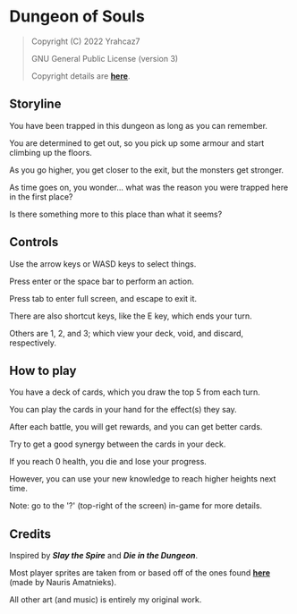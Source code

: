 # Dungeon of Souls

> Copyright (C) 2022 Yrahcaz7
>
> GNU General Public License (version 3)
>
> Copyright details are [**here**](https://github.com/Yrahcaz7/Dungeon-of-Souls/blob/main/LICENSE.txt).

## Storyline

You have been trapped in this dungeon as long as you can remember.

You are determined to get out, so you pick up some armour and start climbing up the floors.

As you go higher, you get closer to the exit, but the monsters get stronger.

As time goes on, you wonder... what was the reason you were trapped here in the first place?

Is there something more to this place than what it seems?

## Controls

Use the arrow keys or WASD keys to select things.

Press enter or the space bar to perform an action.

Press tab to enter full screen, and escape to exit it.

There are also shortcut keys, like the E key, which ends your turn.

Others are 1, 2, and 3; which view your deck, void, and discard, respectively.

## How to play

You have a deck of cards, which you draw the top 5 from each turn.

You can play the cards in your hand for the effect(s) they say.

After each battle, you will get rewards, and you can get better cards.

Try to get a good synergy between the cards in your deck.

If you reach 0 health, you die and lose your progress.

However, you can use your new knowledge to reach higher heights next time.

Note: go to the '?' (top-right of the screen) in-game for more details.

## Credits

Inspired by ***Slay the Spire*** and ***Die in the Dungeon***.

Most player sprites are taken from or based off of the ones found [**here**](https://aamatniekss.itch.io/fantasy-knight-free-pixelart-animated-character) (made by Nauris Amatnieks).

All other art (and music) is entirely my original work.
